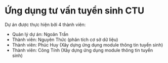 # Ứng dụng tư vấn tuyển sinh CTU

Dự án được thực hiện bởi 4 thành viên:
- Quản lý dự án: Ngoãn Trần
- Thành viên: Nguyên Thức (phân tích cơ sở dữ liệu)
- Thành viên: Phúc Huy (Xây dựng ứng dụng module thông tin tuyển sinh)
- Thành viên: Công Tính (Xây dựng ứng dụng module thông tin tuyển sinh)
